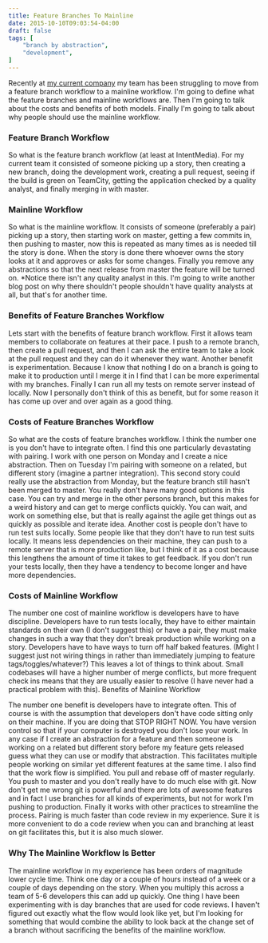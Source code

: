```yaml
---
title: Feature Branches To Mainline
date: 2015-10-10T09:03:54-04:00
draft: false
tags: [
    "branch by abstraction",
    "development",
]
---
```

Recently at [my current company](http://intentmedia.com/) my team has been struggling to move from a feature branch workflow to a mainline workflow.  I'm going to define what the feature branches and mainline workflows are. Then I'm going to talk about the costs and benefits of both models. Finally I'm going to talk about why people should use the mainline workflow.


### Feature Branch Workflow 

So what is the feature branch workflow (at least at IntentMedia). For my current team it consisted of someone picking up a story, then creating a new branch, doing the development work, creating a pull request, seeing if the build is green on TeamCity, getting the application checked by a quality analyst, and finally merging in with master.


### Mainline Workflow

So what is the mainline workflow. It consists of someone (preferably a pair) picking up a story, then starting work on master, getting a few commits in, then pushing to master, now this is repeated as many times as is needed till the story is done. When the story is done there whoever owns the story looks at it and approves or asks for some changes. Finally you remove any abstractions so that the next release from master the feature will be turned on. *Notice there isn't any quality analyst in this. I'm going to write another blog post on why there shouldn't people shouldn't have quality analysts at all, but that's for another time.


### Benefits of Feature Branches Workflow

Lets start with the benefits of feature branch workflow. First it allows team members to collaborate on features at their pace. I push to a remote branch, then create a pull request, and then I can ask the entire team to take a look at the pull request and they can do it whenever they want. Another benefit is experimentation. Because I know that nothing I do on a branch is going to make it to production until I merge it in I find that I can be more experimental with my branches. Finally I can run all my tests on remote server instead of locally. Now I personally don't think of this as benefit, but for some reason it has come up over and over again as a good thing.


### Costs of Feature Branches Workflow

So what are the costs of feature branches workflow. I think the number one is you don't have to integrate often. I find this one particularly devastating with pairing. I work with one person on Monday and I create a nice abstraction. Then on Tuesday I'm pairing with someone on a related, but different story (imagine a partner integration). This second story could really use the abstraction from Monday, but the feature branch still hasn't been merged to master. You really don't have many good options in this case. You can try and merge in the other persons branch, but this makes for a weird history and can get to merge conflicts quickly. You can wait, and work on something else, but that is really against the agile get things out as quickly as possible and iterate idea. Another cost is people don't have to run test suits locally. Some people like that they don't have to run test suits locally. It means less dependencies on their machine, they can push to a remote server that is more production like, but I think of it as a cost because this lengthens the amount of time it takes to get feedback. If you don't run your tests locally, then they have a tendency to become longer and have more dependencies. 


### Costs of Mainline Workflow

The number one cost of mainline workflow is developers have to have discipline. Developers have to run tests locally, they have to either maintain standards on their own (I don't suggest this) or have a pair, they must make changes in such a way that they don't break production while working on a story.  Developers have to have ways to turn off half baked features. (Might I suggest just not wiring things in rather than immediately jumping to feature tags/toggles/whatever?) This leaves a lot of things to think about. Small codebases will have a higher number of merge conflicts, but more frequent check ins means that they are usually easier to resolve (I have never had a practical problem with this).
Benefits of Mainline Workflow

The number one benefit is developers have to integrate often. This of course is with the assumption that developers don't have code sitting only on their machine. If you are doing that STOP RIGHT NOW. You have version control so that if your computer is destroyed you don't lose your work. In any case if I create an abstraction for a feature and then someone is working on a related but different story before my feature gets released guess what they can use or modify that abstraction. This facilitates multiple people working on similar yet different features at the same time. I also find that the work flow is simplified. You pull and rebase off of master regularly. You push to master and you don't really have to do much else with git. Now don't get me wrong git is powerful and there are lots of awesome features and in fact I use branches for all kinds of experiments, but not for work I'm pushing to production.  Finally it works with other practices to streamline the process. Pairing is much faster than code review in my experience. Sure it is more convenient to do a code review when you can and branching at least on git facilitates this, but it is also much slower.  

### Why The Mainline Workflow Is Better

The mainline workflow in my experience has been orders of magnitude lower cycle time. Think one day or a couple of hours instead of a week or a couple of days depending on the story. When you multiply this across a team of 5-6 developers this can add up quickly. One thing I have been experimenting with is day branches that are used for code reviews. I haven't figured out exactly what the flow would look like yet, but I'm looking for something that would combine the ability to look back at the change set of a branch without sacrificing the benefits of the mainline workflow.
